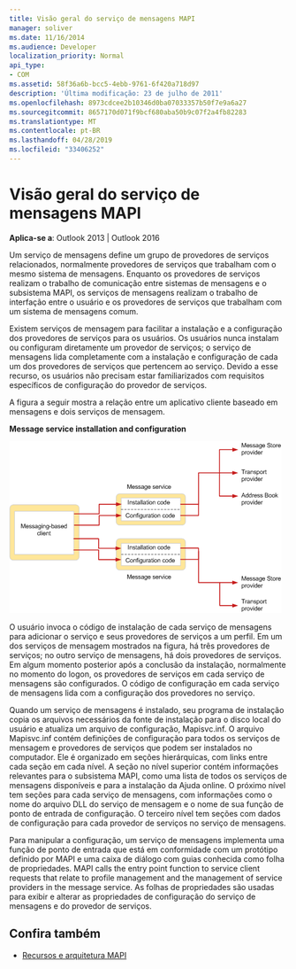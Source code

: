 ```yaml
---
title: Visão geral do serviço de mensagens MAPI
manager: soliver
ms.date: 11/16/2014
ms.audience: Developer
localization_priority: Normal
api_type:
- COM
ms.assetid: 58f36a6b-bcc5-4ebb-9761-6f420a718d97
description: 'Última modificação: 23 de julho de 2011'
ms.openlocfilehash: 8973cdcee2b10346d0ba07033357b50f7e9a6a27
ms.sourcegitcommit: 8657170d071f9bcf680aba50b9c07f2a4fb82283
ms.translationtype: MT
ms.contentlocale: pt-BR
ms.lasthandoff: 04/28/2019
ms.locfileid: "33406252"
---
```

# <a name="mapi-message-service-overview"></a>Visão geral do serviço de mensagens MAPI
  
**Aplica-se a**: Outlook 2013 | Outlook 2016 
  
Um serviço de mensagens define um grupo de provedores de serviços relacionados, normalmente provedores de serviços que trabalham com o mesmo sistema de mensagens. Enquanto os provedores de serviços realizam o trabalho de comunicação entre sistemas de mensagens e o subsistema MAPI, os serviços de mensagens realizam o trabalho de interfação entre o usuário e os provedores de serviços que trabalham com um sistema de mensagens comum.  
  
Existem serviços de mensagem para facilitar a instalação e a configuração dos provedores de serviços para os usuários. Os usuários nunca instalam ou configuram diretamente um provedor de serviços; o serviço de mensagens lida completamente com a instalação e configuração de cada um dos provedores de serviços que pertencem ao serviço. Devido a esse recurso, os usuários não precisam estar familiarizados com requisitos específicos de configuração do provedor de serviços. 
  
A figura a seguir mostra a relação entre um aplicativo cliente baseado em mensagens e dois serviços de mensagem.
  
**Message service installation and configuration**
  
![Instalação e configuração do serviço de mensagens e](media/amapi_44.gif "configuração do serviço de mensagens")
  
O usuário invoca o código de instalação de cada serviço de mensagens para adicionar o serviço e seus provedores de serviços a um perfil. Em um dos serviços de mensagem mostrados na figura, há três provedores de serviços; no outro serviço de mensagens, há dois provedores de serviços. Em algum momento posterior após a conclusão da instalação, normalmente no momento do logon, os provedores de serviços em cada serviço de mensagens são configurados. O código de configuração em cada serviço de mensagens lida com a configuração dos provedores no serviço.
  
Quando um serviço de mensagens é instalado, seu programa de instalação copia os arquivos necessários da fonte de instalação para o disco local do usuário e atualiza um arquivo de configuração, Mapisvc.inf. O arquivo Mapisvc.inf contém definições de configuração para todos os serviços de mensagem e provedores de serviços que podem ser instalados no computador. Ele é organizado em seções hierárquicas, com links entre cada seção em cada nível. A seção no nível superior contém informações relevantes para o subsistema MAPI, como uma lista de todos os serviços de mensagens disponíveis e para a instalação da Ajuda online. O próximo nível tem seções para cada serviço de mensagens, com informações como o nome do arquivo DLL do serviço de mensagem e o nome de sua função de ponto de entrada de configuração. O terceiro nível tem seções com dados de configuração para cada provedor de serviços no serviço de mensagens. 
  
Para manipular a configuração, um serviço de mensagens implementa uma função de ponto de entrada que está em conformidade com um protótipo definido por MAPI e uma caixa de diálogo com guias conhecida como folha de propriedades. MAPI calls the entry point function to service client requests that relate to profile management and the management of service providers in the message service. As folhas de propriedades são usadas para exibir e alterar as propriedades de configuração do serviço de mensagens e do provedor de serviços. 
  
## <a name="see-also"></a>Confira também

- [Recursos e arquitetura MAPI](mapi-features-and-architecture.md)

